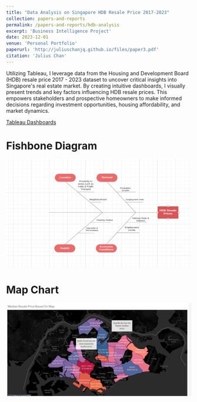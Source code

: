 ```yaml
---
title: "Data Analysis on Singapore HDB Resale Price 2017-2023"
collection: papers-and-reports
permalink: /papers-and-reports/hdb-analysis
excerpt: 'Business Intelligence Project'
date: 2023-12-01
venue: 'Personal Portfolio'
paperurl: 'http://juliuschanjq.github.io/files/paper3.pdf'
citation: 'Julius Chan'
---
```


Utilizing Tableau, I leverage data from the Housing and Development Board (HDB) resale price 2017 - 2023 dataset to uncover critical insights into Singapore's real estate market. By creating intuitive dashboards, I visually present trends and key factors influencing HDB resale prices. This empowers stakeholders and prospective homeowners to make informed decisions regarding investment opportunities, housing affordability, and market dynamics.

[Tableau Dashboards](https://github.com/juliuschanjq/Data-Analytics/tree/main/HDB%20Resale%202017%20-%202023%20Price%20Analysis)

Fishbone Diagram 
======
![](/images/fishbone.png)

Map Chart
======
![](/images/map.png)
